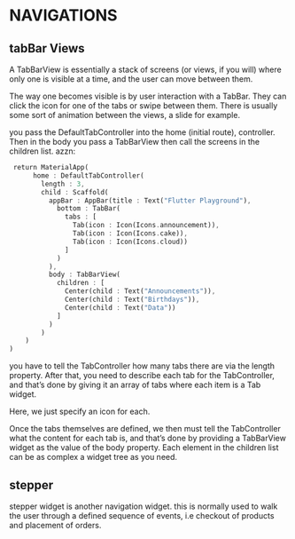 # NAVIGATIONS

## tabBar Views

A TabBarView is essentially a stack of screens (or views, if you will) where only one is visible at a time, and the user can move between them. 

The way one becomes visible is by user interaction with a TabBar. They can click the icon for one of the tabs or swipe between them. There is usually some sort of animation between the views, a slide for example.

you pass the DefaultTabController into the home (initial route), controller. Then in the body you pass a  TabBarView then call the screens in the children list. azzn:

```dart
 return MaterialApp(
      home : DefaultTabController(
        length : 3,
        child : Scaffold(
          appBar : AppBar(title : Text("Flutter Playground"),
            bottom : TabBar(
              tabs : [
                Tab(icon : Icon(Icons.announcement)),
                Tab(icon : Icon(Icons.cake)),
                Tab(icon : Icon(Icons.cloud))
              ]
            )
          ),
          body : TabBarView(
            children : [
              Center(child : Text("Announcements")),
              Center(child : Text("Birthdays")),
              Center(child : Text("Data"))
            ]
          )
        )
    )
)
```

you have to tell the TabController how many tabs there are via the length property. After that, you need to describe each tab for the TabController, and that’s done by giving it an array of tabs where each item is a Tab widget.

Here, we just specify an icon for each.

Once the tabs themselves are defined, we then must tell the TabController what the content for each tab is, and that’s done by providing a TabBarView widget as the value of the body property. Each element in the children list can be as complex a widget tree as you need.

## stepper

stepper widget is another navigation widget. this is normally used to walk the user through a defined sequence of events, i.e checkout of products and placement of orders.

